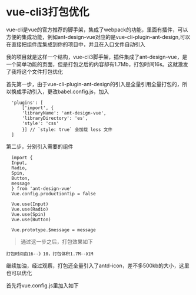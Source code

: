 # vue-cli3打包优化

  vue-cli是vue的官方推荐的脚手架，集成了webpack的功能，里面有插件，可以方便的集成功能，例如ant-design-vue对应的是vue-cli-plugin-ant-design,可以在直接把组件库集成到你的项目中，并且在入口文件自动引入

  我的项目就是这样一个结构，vue-cli3脚手架，插件集成了ant-design-vue，是一个简单功能的页面，但是打包之后的内容却有1.7Mb，打包时间16s。这就激发了我将这个文件打包优化

  首先第一步，由于vue-cli-plugin-ant-design的引入是全量引用全量打包的，所以换成手动引入，更改babel.config.js，加入

  ```
    'plugins': [
        ['import', {
        'libraryName': 'ant-design-vue',
        'libraryDirectory': 'es',
        'style': 'css'
        }] // `style: true` 会加载 less 文件
    ]
  ```

  第二步，分别引入需要的组件

  ```
    import {
    Input,
    Radio,
    Spin,
    Button,
    message
    } from 'ant-design-vue'
    Vue.config.productionTip = false

    Vue.use(Input)
    Vue.use(Radio)
    Vue.use(Spin)
    Vue.use(Button)

    Vue.prototype.$message = message
  ```

> 通过这一步之后，打包效果如下

    打包时间由16--》10，打包体积1.7M--》1M

继续加油，经过观察，打包还全量引入了antd-icon，差不多500kb的大小，这里也可以优化

首先将vue.config.js里加入如下